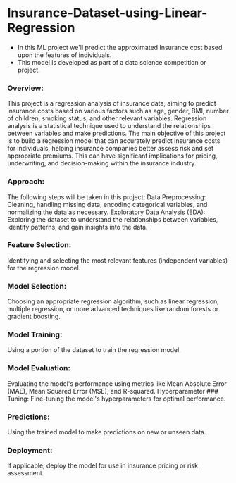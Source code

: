# Insurance-Dataset-using-Linear-Regression
- In this ML project we'll predict the approximated Insurance cost based upon the features of individuals.
- This model is developed as part of a data science competition or project.
### Overview: 
This project is a regression analysis of insurance data, aiming to predict insurance costs based on various factors such as age, gender, BMI, number of children, smoking status, and other relevant variables. 
Regression analysis is a statistical technique used to understand the relationships between variables and make predictions. 
The main objective of this project is to build a regression model that can accurately predict insurance costs for individuals, helping insurance companies better assess risk and set appropriate premiums. 
This can have significant implications for pricing, underwriting, and decision-making within the insurance industry. 
### Approach: 
The following steps will be taken in this project: Data Preprocessing: Cleaning, handling missing data, encoding categorical variables, and normalizing the data as necessary. 
Exploratory Data Analysis (EDA): Exploring the dataset to understand the relationships between variables, identify patterns, and gain insights into the data. 
### Feature Selection: 
Identifying and selecting the most relevant features (independent variables) for the regression model. 
### Model Selection: 
Choosing an appropriate regression algorithm, such as linear regression, multiple regression, or more advanced techniques like random forests or gradient boosting. 
### Model Training: 
Using a portion of the dataset to train the regression model. 
### Model Evaluation:
Evaluating the model's performance using metrics like Mean Absolute Error (MAE), Mean Squared Error (MSE), and R-squared. Hyperparameter ### Tuning: 
Fine-tuning the model's hyperparameters for optimal performance. 
### Predictions: 
Using the trained model to make predictions on new or unseen data. 
### Deployment: 
If applicable, deploy the model for use in insurance pricing or risk assessment.
